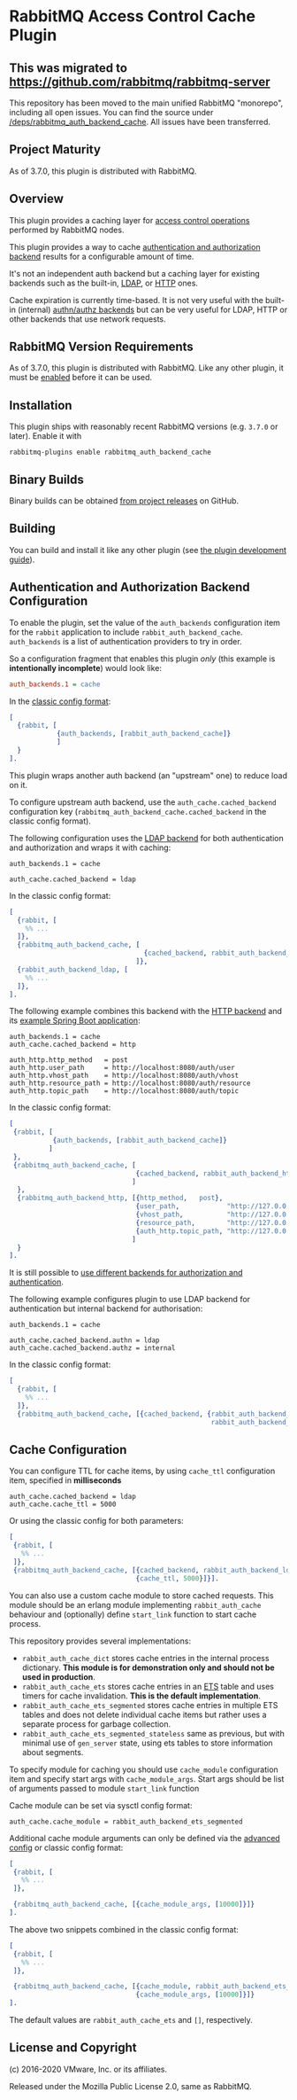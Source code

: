 # RabbitMQ Access Control Cache Plugin

## This was migrated to https://github.com/rabbitmq/rabbitmq-server

This repository has been moved to the main unified RabbitMQ "monorepo", including all open issues. You can find the source under [/deps/rabbitmq_auth_backend_cache](https://github.com/rabbitmq/rabbitmq-server/tree/master/deps/rabbitmq_auth_backend_cache).
All issues have been transferred.

## Project Maturity

As of 3.7.0, this plugin is distributed with RabbitMQ.

## Overview

This plugin provides a caching layer for [access control operations](https://rabbitmq.com/access-control.html)
performed by RabbitMQ nodes.

This plugin provides a way to cache [authentication and authorization backend](https://rabbitmq.com/access-control.html)
results for a configurable amount of time.

It's not an independent auth backend but a caching layer for existing backends
such as the built-in, [LDAP](https://github.com/rabbitmq/rabbitmq-auth-backend-ldap), or [HTTP](https://github.com/rabbitmq/rabbitmq-auth-backend-http)
ones.

Cache expiration is currently time-based. It is not very useful with the built-in
(internal) [authn/authz backends](https://rabbitmq.com/access-control.html) but can be very useful for LDAP, HTTP or other backends that
use network requests.

## RabbitMQ Version Requirements

As of 3.7.0, this plugin is distributed with RabbitMQ. Like any other plugin, it must
be [enabled](https://www.rabbitmq.com/plugins.html#ways-to-enable-plugins) before it can be used.


## Installation

This plugin ships with reasonably recent RabbitMQ versions
(e.g. `3.7.0` or later). Enable it with

``` shell
rabbitmq-plugins enable rabbitmq_auth_backend_cache
```

## Binary Builds

Binary builds can be obtained [from project releases](https://github.com/rabbitmq/rabbitmq-auth-backend-cache/releases/) on GitHub.

## Building

You can build and install it like any other plugin (see
[the plugin development guide](https://www.rabbitmq.com/plugin-development.html)).

## Authentication and Authorization Backend Configuration

To enable the plugin, set the value of the `auth_backends` configuration item
for the `rabbit` application to include `rabbit_auth_backend_cache`.
`auth_backends` is a list of authentication providers to try in order.


So a configuration fragment that enables this plugin *only* (this example is **intentionally incomplete**) would look like:

``` ini
auth_backends.1 = cache
```

In the [classic config format](https://www.rabbitmq.com/configure.html#config-file-formats):

``` erlang
[
  {rabbit, [
            {auth_backends, [rabbit_auth_backend_cache]}
            ]
  }
].
```

This plugin wraps another auth backend (an "upstream" one) to reduce load on it.

To configure upstream auth backend, use the `auth_cache.cached_backend` configuration key
(`rabbitmq_auth_backend_cache.cached_backend` in the classic config format).

The following configuration uses the [LDAP backend]((https://rabbitmq.com/ldap.html)) for both authentication and authorization
and wraps it with caching:

    auth_backends.1 = cache

    auth_cache.cached_backend = ldap

In the classic config format:

``` erlang
[
  {rabbit, [
    %% ...
  ]},
  {rabbitmq_auth_backend_cache, [
                                  {cached_backend, rabbit_auth_backend_ldap}
                                ]},
  {rabbit_auth_backend_ldap, [
    %% ...
  ]},
].
```

The following example combines this backend with the [HTTP backend](https://github.com/rabbitmq/rabbitmq-auth-backend-http/tree/master) and its [example Spring Boot application](https://github.com/rabbitmq/rabbitmq-auth-backend-http/tree/master/examples):


    auth_backends.1 = cache
    auth_cache.cached_backend = http

    auth_http.http_method   = post
    auth_http.user_path     = http://localhost:8080/auth/user
    auth_http.vhost_path    = http://localhost:8080/auth/vhost
    auth_http.resource_path = http://localhost:8080/auth/resource
    auth_http.topic_path    = http://localhost:8080/auth/topic

In the classic config format:

``` erlang
[
 {rabbit, [
           {auth_backends, [rabbit_auth_backend_cache]}
          ]
 },
 {rabbitmq_auth_backend_cache, [
                                {cached_backend, rabbit_auth_backend_http}
                               ]
  },
  {rabbitmq_auth_backend_http, [{http_method,   post},
                                {user_path,            "http://127.0.0.1:8080/auth/user"},
                                {vhost_path,           "http://127.0.0.1:8080/auth/vhost"},
                                {resource_path,        "http://127.0.0.1:8080/auth/resource"},
                                {auth_http.topic_path, "http://127.0.0.1:8080/auth/topic"}
                               ]
  }
].
```

It is still possible to [use different backends for authorization and authentication](https://www.rabbitmq.com/access-control.html).

The following example configures plugin to use LDAP backend for authentication
but internal backend for authorisation:

    auth_backends.1 = cache

    auth_cache.cached_backend.authn = ldap
    auth_cache.cached_backend.authz = internal

In the classic config format:

``` erlang
[
  {rabbit, [
    %% ...
  ]},
  {rabbitmq_auth_backend_cache, [{cached_backend, {rabbit_auth_backend_ldap,
                                                   rabbit_auth_backend_internal}}]}].
```



## Cache Configuration

You can configure TTL for cache items, by using `cache_ttl` configuration item, specified in **milliseconds**

    auth_cache.cached_backend = ldap
    auth_cache.cache_ttl = 5000

Or using the classic config for both parameters:

``` erlang
[
 {rabbit, [
   %% ...
 ]},
 {rabbitmq_auth_backend_cache, [{cached_backend, rabbit_auth_backend_ldap},
                                {cache_ttl, 5000}]}].
```

You can also use a custom cache module to store cached requests. This module
should be an erlang module implementing `rabbit_auth_cache` behaviour and (optionally)
define `start_link` function to start cache process.

This repository provides several implementations:

 * `rabbit_auth_cache_dict` stores cache entries in the internal process dictionary. **This module is for demonstration only and should not be used in production**.
 * `rabbit_auth_cache_ets` stores cache entries in an [ETS](https://learnyousomeerlang.com/ets) table and uses timers for cache invalidation. **This is the default implementation**.
 * `rabbit_auth_cache_ets_segmented` stores cache entries in multiple ETS tables and does not delete individual cache items but rather
   uses a separate process for garbage collection.
 * `rabbit_auth_cache_ets_segmented_stateless` same as previous, but with minimal use of `gen_server` state, using ets tables to store information about segments.

To specify module for caching you should use `cache_module` configuration item and
specify start args with `cache_module_args`.
Start args should be list of arguments passed to module `start_link` function

Cache module can be set via sysctl config format:

    auth_cache.cache_module = rabbit_auth_backend_ets_segmented

Additional cache module arguments can only be defined via the [advanced config](https://www.rabbitmq.com/configure.html#advanced-config-file) or classic config format:

``` erlang
[
 {rabbit, [
   %% ...
 ]},

 {rabbitmq_auth_backend_cache, [{cache_module_args, [10000]}]}
].
```

The above two snippets combined in the classic config format:

``` erlang
[
 {rabbit, [
   %% ...
 ]},

 {rabbitmq_auth_backend_cache, [{cache_module, rabbit_auth_backend_ets_segmented},
                                {cache_module_args, [10000]}]}
].
```

The default values are `rabbit_auth_cache_ets` and `[]`, respectively.


## License and Copyright

(c) 2016-2020 VMware, Inc. or its affiliates.

Released under the Mozilla Public License 2.0, same as RabbitMQ.
